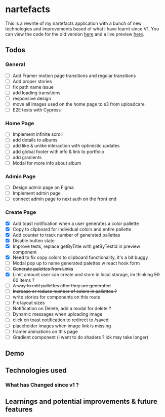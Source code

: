# nartefacts

This is a rewrite of my nartefacts application with a bunch of new technologies and improvements based of what i have learnt since V1. You can view the code for the old version [here](https://github.com/KXLAA/nartefacts-js) and a live preview [here](https://nartefacts.vercel.app/).

## Todos

### General

- [ ] Add Framer motion page transitions and regular transitions
- [ ] Add proper stories
- [ ] fix path name issue
- [ ] add loading transitions
- [ ] responsive design
- [ ] move all images used on the home page to s3 from uploadcare
- [ ] E2E tests with Cypress

### Home Page

- [ ] Implement infinite scroll
- [ ] add details to albums
- [ ] add like & unlike interaction with optimistic updates
- [ ] add global footer with info & link to portfolio
- [ ] add gradients
- [ ] Modal for more info about album

### Admin Page

- [ ] Design admin page on Figma
- [ ] Implement admin page
- [ ] connect admin page to next auth on the front end

### Create Page

- [x] Add toast notification when a user generates a color pallette
- [x] Copy to clipboard for individual colors and entire pallette
- [x] Add counter to track number of generated pallettes
- [x] Disable button state
- [x] Improve tests, replace getByTitle with getByTestId in preview component
- [x] Need to fix copy colors to clipboard functionality, it's a bit buggy
- [ ] Modal pop up to name generated palettes w react hook form
- [ ] ~~Generate palettes from Links~~
- [x] Limit amount user can create and store in local storage, im thinking ~~50~~ 60 items ?
- [ ] ~~A way to edit pallettes after they are generated~~
- [ ] ~~Increase or reduce number of colors in pallettes ?~~
- [ ] write stories for components on this route
- [ ] Fix layout sizes
- [ ] Notification on Delete, add a modal for delete ?
- [ ] Dynamic messages when uploading image
- [ ] click on toast notification to redirect to /saved
- [ ] placeholder images when image link is missing
- [ ] framer animations on this page
- [ ] Gradient component (i want to do shaders ? idk may take longer)

## Demo

<!-- <p align="center">
  <img height="300" src="https://media.giphy.com/media/WXraj8aJHXUP7kRDbJ/giphy.gif" />
</p> -->

<!-- Local Storage
https://github.com/pmndrs/zustand/issues/245#issue-749551108
https://github.com/pmndrs/zustand/pull/248 -->

## Technologies used

### What has Changed since v1 ?

## Learnings and potential improvements & future features

<!-- https://github.com/vercel/next.js/tree/canary/examples/with-apollo -->
<!-- https://medium.com/@zhamdi/server-side-rendering-ssr-using-apollo-and-next-js-ac0b2e3ea461 -->
<!-- https://github.com/apollographql/apollo-client/issues/3130#issuecomment-478409066 -->
<!--
https://stackoverflow.com/questions/57472440/how-do-i-correctly-type-the-apollo-client-defaultoptions
Execute the following command to create your project:

```bash
npx create-next-app -e https://github.com/helderburato/nextjs-boilerplate

# or

yarn create next-app -e https://github.com/helderburato/nextjs-boilerplate
```

## Getting Started

First, run the development server:

```bash
npm run dev
# or
yarn dev
```

Open [http://localhost:3000](http://localhost:3000) with your browser to see the result.

You can start editing the page by modifying `pages/index.js`. The page auto-updates as you edit the file.

[API routes](https://nextjs.org/docs/api-routes/introduction) can be accessed on [http://localhost:3000/api/hello](http://localhost:3000/api/hello). This endpoint can be edited in `pages/api/hello.js`.

The `pages/api` directory is mapped to `/api/*`. Files in this directory are treated as [API routes](https://nextjs.org/docs/api-routes/introduction) instead of React pages.

## Learn More

To learn more about Next.js, take a look at the following resources:

- [Next.js Documentation](https://nextjs.org/docs) - learn about Next.js features and API.
- [Learn Next.js](https://nextjs.org/learn) - an interactive Next.js tutorial.

You can check out [the Next.js GitHub repository](https://github.com/vercel/next.js/) - your feedback and contributions are welcome!

## Deploy on Vercel

The easiest way to deploy your Next.js app is to use the [Vercel Platform](https://vercel.com/import?utm_medium=default-template&filter=next.js&utm_source=create-next-app&utm_campaign=create-next-app-readme) from the creators of Next.js.

Check out our [Next.js deployment documentation](https://nextjs.org/docs/deployment) for more details. -->
